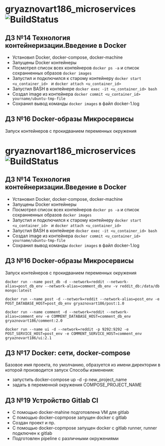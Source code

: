 # gryaznovart186_microservices ![BuildStatus](https://travis-ci.com/Otus-DevOps-2018-11/gryaznovart186_microservices.svg?branch=master)

## ДЗ №14 Технология контейнеризации.Введение в Docker

- Установил Docker, docker-compose, docker-machine
- Запущены Docker контейнеры
- Посмотрел список всех контейнеров ```docker ps -a``` и cписок сохранненных образов ```docker images ```
- Запустил и подключился к старому контейнеру ```docker start <u_container_id> ``` и  ```docker attach <u_container_id> ```
- Запустил BASH в контейнере  ```docker exec -it <u_container_id> bash ```
- Создал image из контейнера ```docker commit <u_container_id> yourname/ubuntu-tmp-file```
- Сохранил вывод команды ```docker images``` в файл docker-1.log

## ДЗ №16 Docker-образы Микросервисы

Запуск контейнеров с прокидванием переменных окружения

# gryaznovart186_microservices ![BuildStatus](https://travis-ci.com/Otus-DevOps-2018-11/gryaznovart186_microservices.svg?branch=master)

## ДЗ №14 Технология контейнеризации.Введение в Docker

- Установил Docker, docker-compose, docker-machine
- Запущены Docker контейнеры
- Посмотрел список всех контейнеров ```docker ps -a``` и cписок сохранненных образов ```docker images ```
- Запустил и подключился к старому контейнеру ```docker start <u_container_id> ``` и  ```docker attach <u_container_id> ```
- Запустил BASH в контейнере  ```docker exec -it <u_container_id> bash ```
- Создал image из контейнера ```docker commit <u_container_id> yourname/ubuntu-tmp-file```
- Сохранил вывод команды ```docker images``` в файл docker-1.log

## ДЗ №16 Docker-образы Микросервисы

Запуск контейнеров с прокидванием переменных окружения

`docker run --name post_db -d --network=reddit --network-alias=post_db_env --network-alias=comment_db_env -v reddit_db:/data/db mongo:latest`

`docker run --name post -d --network=reddit --network-alias=post_env -e POST_DATABASE_HOST=post_db_env gryaznovart186/post:1.0`

`docker run --name comment -d --network=reddit --network-alias=comment_env -e COMMENT_DATABASE_HOST=comment_db_env gryaznovart186/comment:2.0`

`docker run --name ui -d --network=reddit -p 9292:9292 -e POST_SERVICE_HOST=post_env -e COMMENT_SERVICE_HOST=comment_env gryaznovart186/ui:2.1`

## ДЗ №17 Docker: сети, docker-compose
Базовое имя проекта, по умолчанию, образуется из имени директории в которой производится запуск
Способы изменения:
 - запустить docker-compose up -d -p new_project_name
 - задать в переменной окружения COMPOSE_PROJECT_NAME

## ДЗ №19 Устройство Gitlab CI
 - С помощью docker-mahine подготовлена VM для gitlab
 - С помощью docker-copmpose запущен docker с gitlab
 - Создан проект  и пр.
 - С помощью docker-copmpose запущен docker с gitlab runner, runner подключен к gitlab
 - Подготовлен pipeline c различными окружениями
